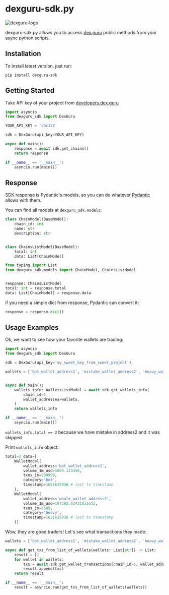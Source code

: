 # dexguru-sdk.py

![dexguru-logo](https://gblobscdn.gitbook.com/assets%2F-MO2nrmwh_DoxKc1v80n%2F-MTnknohxY_QQWqZ5rp-%2F-MTnm7ZgN7sBW_vNX_z1%2Fhorizontal-logo-white-background.png?alt=media&token=f6e37f23-afd5-4a13-bb6a-162e1d95d18d)

dexguru-sdk.py allows you to access <a href=https://dex.guru>dex.guru</a> public methods
from your async python scripts.

## Installation

To install latest version, just run:

`pip install dexguru-sdk`


## Getting Started
Take API key of your project from <a href=https://developers.dex.guru>developers.dex.guru</a>


```python
import asyncio
from dexguru_sdk import DexGuru

YOUR_API_KEY = 'abc123'

sdk = DexGuru(api_key=YOUR_API_KEY)

async def main():
    response = await sdk.get_chains()
    return response

if __name__ == '__main__':
    asyncio.run(main())
```

## Response

SDK response is Pydantic's models, so you can do whatever <a href=https://pydantic-docs.helpmanual.io/>Pydantic</a> allows with them.

You can find all models at `dexguru_sdk.models`:
```python
class ChainModel(BaseModel):
    chain_id: int
    name: str
    description: str


class ChainsListModel(BaseModel):
    total: int
    data: List[ChainModel]
```

```python
from typing import List
from dexguru_sdk.models import ChainModel, ChainsListModel


response: ChainsListModel
total: int = response.total
data: List[ChainModel] = response.data
```

if you need a simple dict from response, Pydantic can convert it:

```python
response = response.dict()
```

## Usage Examples

Ok, we want to see how your favorite wallets are trading:

```python
import asyncio
from dexguru_sdk import DexGuru

sdk = DexGuru(api_key='my_sweet_key_from_sweet_project')

wallets = ['bot_wallet_address1', 'mistake_wallet_address2', 'heavy_wallet_address3']


async def main():
    wallets_info: WalletsListModel = await sdk.get_wallets_info(
        chain_id=1,
        wallet_addresses=wallets,
    )
    return wallets_info

if __name__ == '__main__':
    asyncio.run(main())
```

`wallets_info.total == 2` because we have mistake in address2 and it was skipped

Print `wallets_info` object:
```python
total=2 data=[
    WalletModel(
        wallet_address='bot_wallet_address1',
        volume_1m_usd=5000.123456,
        txns_1m=999999,
        category='bot',
        timestamp=1621635936 # last tx timestamp
    ),
    WalletModel(
        wallet_address='whale_wallet_address3',
        volume_1m_usd=107382.62431031652,
        txns_1m=8699,
        category='heavy',
        timestamp=1621635936 # last tx timestamp
    )]
```
Wow, they are good traders! Let's see what transactions they made:

```python
wallets = ['bot_wallet_address1', 'mistake_wallet_address2', 'heavy_wallet_address3']

async def get_txs_from_list_of_wallets(wallets: List[str]) -> List:
    result = []
    for wallet in wallets:
        txs = await sdk.get_wallet_transactions(chain_id=1, wallet_address=wallet)
        result.append(txs)
    return result

if __name__ == '__main__':
    result = asyncio.run(get_txs_from_list_of_wallets(wallets))
```

